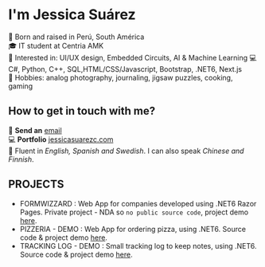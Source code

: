 # I'm Jessica Suárez

👩 Born and raised in Perú, South América  
🎓 IT student at Centria AMK  
🚀 Interested in: UI/UX design, Embedded Circuits, AI & Machine Learning
💻 C#,  Python, C++, SQL,HTML/CSS/Javascript, Bootstrap, .NET6, Next.js  
💬 Hobbies: analog photography, journaling, jigsaw puzzles, cooking, gaming  

## How to get in touch with me?

📧 **Send an** [email](mailto:suarez.jessica1992@gmail.com)  
💻 **Portfolio** [jessicasuarezc.com](http://jessicasuarezc.com/)  
💬 Fluent in _English, Spanish and Swedish_. I can also speak _Chinese and Finnish_.  

## PROJECTS

- FORMWIZZARD : Web App for companies developed using .NET6 Razor Pages. Private project - NDA so `no public source code`, project demo [here](https://github.com/jsuarez1992/DotNetGladiators/tree/main).
- PIZZERIA - DEMO : Web App for ordering pizza, using .NET6. Source code & project demo [here](https://github.com/jsuarez1992/Tracking-Log).
- TRACKING LOG - DEMO : Small tracking log to keep notes, using .NET6. Source code & project demo [here](https://github.com/jsuarez1992/Tracking-Log).
